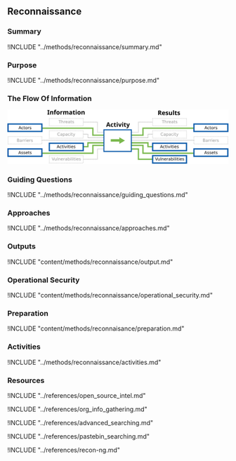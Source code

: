## Reconnaissance

### Summary
!INCLUDE "../methods/reconnaissance/summary.md"

### Purpose
!INCLUDE "../methods/reconnaissance/purpose.md"

### The Flow Of Information
![Reconnaissance Information Flow](content/images/info_flows/reconnaissance.svg)

### Guiding Questions
!INCLUDE "../methods/reconnaissance/guiding_questions.md"

### Approaches
!INCLUDE "../methods/reconnaissance/approaches.md"

### Outputs
!INCLUDE "content/methods/reconnaissance/output.md"

### Operational Security
!INCLUDE "content/methods/reconnaissance/operational_security.md"

### Preparation
!INCLUDE "content/methods/reconnaisance/preparation.md"

### Activities
!INCLUDE "../methods/reconnaissance/activities.md"

### Resources
<div class="greybox">

!INCLUDE "../references/open_source_intel.md"

!INCLUDE "../references/org_info_gathering.md"

!INCLUDE "../references/advanced_searching.md"

!INCLUDE "../references/pastebin_searching.md"

!INCLUDE "../references/recon-ng.md"
</div>
